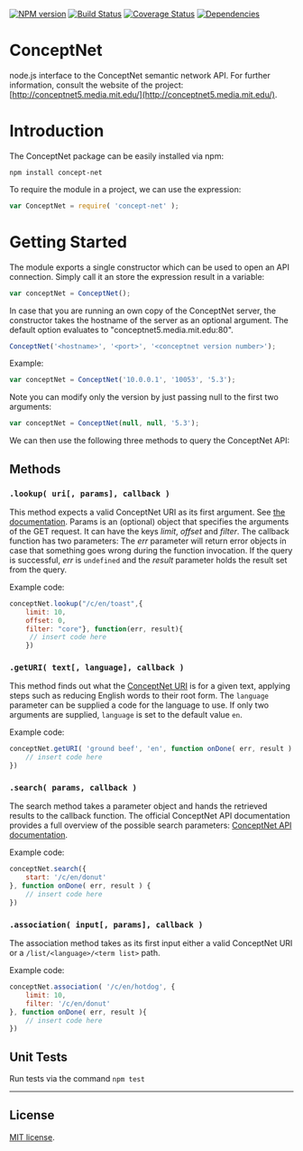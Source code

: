 [![NPM version][npm-image]][npm-url]
[![Build Status][travis-image]][travis-url]
[![Coverage Status][coveralls-image]][coveralls-url]
[![Dependencies][dependencies-image]][dependencies-url]

ConceptNet
===============

node.js interface to the ConceptNet semantic network API. For further information, consult the website of the project:
[http://conceptnet5.media.mit.edu/](http://conceptnet5.media.mit.edu/).


# Introduction

The ConceptNet package can be easily installed via npm:

```
npm install concept-net
```

To require the module in a project, we can use the expression:

```javascript
var ConceptNet = require( 'concept-net' );
```

# Getting Started

The module exports a single constructor which can be used to open an API connection. Simply call it an store the
expression result in a variable:

```javascript
var conceptNet = ConceptNet();
```

In case that you are running an own copy of the ConceptNet server, the constructor takes the hostname of the
server as an optional argument. The default option evaluates to "conceptnet5.media.mit.edu:80".

```javascript
ConceptNet('<hostname>', '<port>', '<conceptnet version number>');
```

Example:
```javascript
var conceptNet = ConceptNet('10.0.0.1', '10053', '5.3');
```
Note you can modify only the version by just passing null to the first two arguments:

```javascript
var conceptNet = ConceptNet(null, null, '5.3');
```

We can then use the following three methods to query the ConceptNet API:

## Methods

### `.lookup( uri[, params], callback )`

This method expects a valid ConceptNet URI as its first argument. See [the documentation](https://github.com/commonsense/conceptnet5/wiki/URI-hierarchy).
Params is an (optional) object that specifies the arguments of the GET request. It can have the keys *limit*, *offset* and
*filter*. The callback function has two parameters: The *err* parameter will return error objects in case that something goes
wrong during the function invocation. If the query is successful, *err* is `undefined` and the *result* parameter holds the result set from the query.

Example code:
```javascript
conceptNet.lookup("/c/en/toast",{
	limit: 10,
	offset: 0,
	filter: "core"}, function(err, result){
	 // insert code here
	})
```

### `.getURI( text[, language], callback )`

This method finds out what the [ConceptNet URI](https://github.com/commonsense/conceptnet5/wiki/API#uri-standardization) is for a given text, applying steps such as reducing English words to their root form. The `language` parameter can be supplied a code for the language to use. If only two arguments are supplied, `language` is set to the default value `en`.

Example code:
```javascript
conceptNet.getURI( 'ground beef', 'en', function onDone( err, result ) {
	// insert code here
})
```

### `.search( params, callback )`

The search method takes a parameter object and hands the retrieved results to the callback function.
The official ConceptNet API documentation provides a full overview of the possible search parameters:
[ConceptNet API documentation](https://github.com/commonsense/conceptnet5/wiki/API#search).

Example code:
```javascript
conceptNet.search({
	start: '/c/en/donut'
}, function onDone( err, result ) {
	// insert code here
})
```

### `.association( input[, params], callback )`

The association method takes as its first input either a valid ConceptNet URI or a `/list/<language>/<term list>`
path.

Example code:
```javascript
conceptNet.association( '/c/en/hotdog', {
	limit: 10,
	filter: '/c/en/donut'
}, function onDone( err, result ){
	// insert code here
})
```

## Unit Tests

Run tests via the command `npm test`

---
## License

[MIT license](http://opensource.org/licenses/MIT).

[npm-image]: https://badge.fury.io/js/concept-net.svg
[npm-url]: http://badge.fury.io/js/concept-net

[travis-image]: https://travis-ci.org/Planeshifter/node-concept-net.svg
[travis-url]: https://travis-ci.org/Planeshifter/node-concept-net

[coveralls-image]: https://img.shields.io/coveralls/Planeshifter/node-concept-net/master.svg
[coveralls-url]: https://coveralls.io/r/Planeshifter/node-concept-net?branch=master

[dependencies-image]: http://img.shields.io/david/Planeshifter/node-concept-net.svg
[dependencies-url]: https://david-dm.org/Planeshifter/node-concept-net
